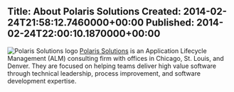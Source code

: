Title: About Polaris Solutions
Created: 2014-02-24T21:58:12.7460000+00:00
Published: 2014-02-24T22:00:10.1870000+00:00
---
![Polaris Solutions logo](/content/images/2014/Feb/Polaris_Logo.png)
[Polaris Solutions](http://polarissolutions.com/) is an Application Lifecycle Management (ALM) consulting firm with offices in Chicago, St. Louis, and Denver. They are focused on helping teams deliver high value software through technical leadership, process improvement, and software development expertise. 
